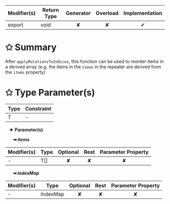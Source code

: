 | Modifier(s)                            | Return Type                    | Generator                        | Overload                         | Implementation                        |
|----------------------------------------|--------------------------------|:--------------------------------:|:--------------------------------:|:-------------------------------------:|
| export | void | ✘ | ✘  | ✔ |

# &#10025; Summary

After `applyMutationsToIndices`, this function can be used to reorder items in a derived
array (e.g.  the items in the `views` in the repeater are derived from the `items` property)

# &#10025; Type Parameter(s)

| Type | Constraint |
| ---- | ---------- |
| T    | -          |

&nbsp;&nbsp; **&#9733; Parameter(s)**

&nbsp;&nbsp;&nbsp;&nbsp;&nbsp; _**&#10149; items**_

| Modifier(s)                              | Type                        | Optional                           | Rest                          | Parameter Property                          |
|------------------------------------------|-----------------------------|:----------------------------------:|:-----------------------------:|:-------------------------------------------:|
| - | T[] | ✘  | ✘ | ✘ |

&nbsp;&nbsp;&nbsp;&nbsp;&nbsp; _**&#10149; indexMap**_

| Modifier(s)                              | Type                        | Optional                           | Rest                          | Parameter Property                          |
|------------------------------------------|-----------------------------|:----------------------------------:|:-----------------------------:|:-------------------------------------------:|
| - | IndexMap | ✘  | ✘ | ✘ |